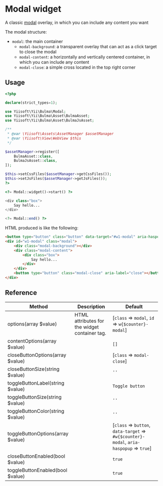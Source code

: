 # Modal widget

A classic [modal](https://bulma.io/documentation/components/modal/) overlay, in which you can include any content you want

The modal structure:
- `modal`: the main container
    - `modal-background`: a transparent overlay that can act as a click target to close the modal
    - `modal-content`: a horizontally and vertically centered container, in which you can include any content
    - `modal-close`: a simple cross located in the top right corner

## Usage

```php
<?php

declare(strict_types=1);

use Yiisoft\Yii\Bulma\Modal;
use Yiisoft\Yii\Bulma\Asset\BulmaAsset;
use Yiisoft\Yii\Bulma\Asset\BulmaJsAsset;

/**
 * @var \Yiisoft\Assets\AssetManager $assetManager
 * @var \Yiisoft\View\WebView $this
 */

$assetManager->register([
    BulmaAsset::class,
    BulmaJsAsset::class,
]);

$this->setCssFiles($assetManager->getCssFiles());
$this->setJsFiles($assetManager->getJsFiles());
?>

<?= Modal::widget()->start() ?>

<div class="box">
    Say hello...
</div>

<?= Modal::end() ?>
```

HTML produced is like the following:
```html
<button type="button" class="button" data-target="#w1-modal" aria-haspopup="true">Toggle button</button>
<div id="w1-modal" class="modal">
    <div class="modal-background"></div>
    <div class="modal-content">
        <div class="box">
            Say hello...
        </div>
    </div>
    <button type="button" class="modal-close" aria-label="close"></button>
</div>
```

## Reference

Method | Description | Default
-------|-------------|---------
options(array $value) | HTML attributes for the widget container tag. | [`class` => `modal`, `id` => `w{$counter}-modal`]
contentOptions(array $value) | | `[]`
closeButtonOptions(array $value) | | [`class` => `modal-close`]
closeButtonSize(string $value) | | `''`
toggleButtonLabel(string $value) | | `Toggle button`
toggleButtonSize(string $value) | | `''`
toggleButtonColor(string $value) | | `''`
toggleButtonOptions(array $value) | | [`class` => `button`, `data-target` => `#w{$counter}-modal`, `aria-haspopup` => `true`]
closeButtonEnabled(bool $value) | | `true`
toggleButtonEnabled(bool $value) | | `true`

